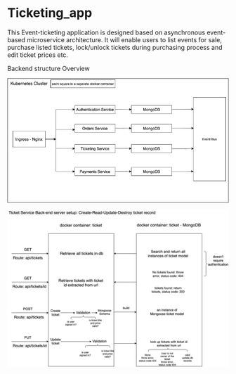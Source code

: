 # Ticketing_app
This Event-ticketing application is designed based on asynchronous event-based microservice architecture. It will enable users to list events for sale,
purchase listed tickets, lock/unlock tickets during purchasing process and edit ticket prices etc. 

Backend structure Overview 

![](images/test.jpg)


![](images/ticket_service.png)

